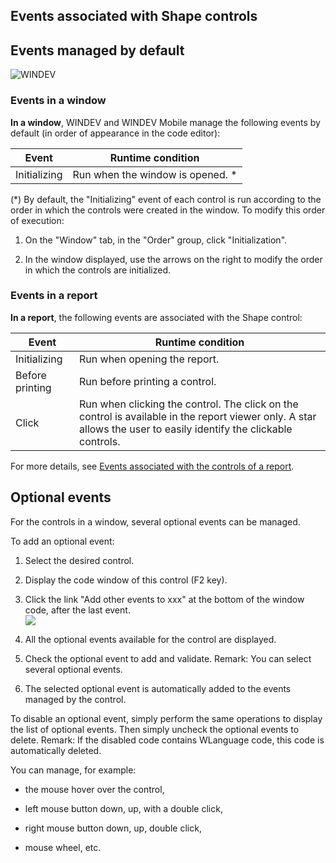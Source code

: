 


## Events associated with Shape controls
			



<a name="NOTE1"></a>
<a name="NOTE1_1"></a>


## Events managed by default
<a name="events_managed_default_ELTTEXTE000133"></a>
![WINDEV](https://doc.pcsoft.fr/ext/images/us/WD.png) 

### Events in a window
<a name="events_window_ELTPARAGRAPHE000013"></a>

**In a window**, WINDEV and WINDEV Mobile manage the following events by default (in order of appearance in the code editor):

| Event | Runtime condition |
| --- | --- |
| Initializing | Run when the window is opened. \* |


(\*) By default, the "Initializing" event of each control is run according to the order in which the controls were created in the window. To modify this order of execution: 

1. On the "Window" tab, in the "Order" group, click "Initialization". 

2. In the window displayed, use the arrows on the right to modify the order in which the controls are initialized.





### Events in a report
<a name="events_report_ELTPARAGRAPHE000045"></a>

**In a report**, the following events are associated with the Shape control:

| Event | Runtime condition |
| --- | --- |
| Initializing | Run when opening the report. |
| Before printing | Run before printing a control. |
| Click | Run when clicking the control. The click on the control is available in the report viewer only. A star allows the user to easily identify the clickable controls. |


For more details, see [Events associated with the controls of a report](../WDChamp/1013047.md). 

<a name="NOTE2"></a>
<a name="NOTE2_1"></a>


## Optional events
<a name="optional_events_ELTTEXTE000163"></a>
For the controls in a window, several optional events can be managed.

To add an optional event:

1. Select the desired control.

2. Display the code window of this control (F2 key).

3. Click the link "Add other events to xxx" at the bottom of the window code, after the last event.  <br>![](https://doc.pcsoft.fr/en-US/images/image.awp?langid=3&name=Traitements_optionnels_WD_OK%20-%20HC%20N%B0001.gif)


4. All the optional events available for the control are displayed. 

5. Check the optional event to add and validate. 
	Remark: You can select several optional events. 

6. The selected optional event is automatically added to the events managed by the control.




To disable an optional event, simply perform the same operations to display the list of optional events. Then simply uncheck the optional events to delete. 
Remark: If the disabled code contains WLanguage code, this code is automatically deleted.

You can manage, for example:

- the mouse hover over the control,

- left mouse button down, up, with a double click,

- right mouse button down, up, double click, 

- mouse wheel, etc.





